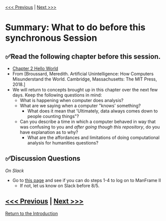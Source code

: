 [<<< Previous](which-lang.md) | [Next >>>](continue.md) 

# Summary: **What to do before this synchronous Session**

## :white_check_mark:**Read the following chapter before this session.**
* [Chapter 2 Hello World](https://ebookcentral-proquest-com.proxy.libraries.smu.edu/lib/southernmethodist/reader.action?docID=5355856&ppg=23) 
*    From [Broussard, Meredith. Artificial Unintelligence: How Computers Misunderstand the World. Cambridge, Massachusetts: The MIT Press, 2018.]
* We will return to concepts brought up in this chapter over the next few days. Keep the following questions in mind:
    * What is happening when computer does analysis?
    * What are we saying when a computer "knows' something? 
      * What does it mean that 'Ultimately, data always comes down to people counting things"?
    * Can you describe a time in which a computer behaved in way that was confusing to you and *after going though this repository*, do you have explanation as to why? 
      * What are the affordances and limitations of doing computational analysis for humanities questions? 
  

## :white_check_mark:Discussion Questions
*On Slack*
* Go to [this page](https://github.com/SouthernMethodistUniversity/DHRI_python#running-the-notebook-via-jupyterlab-on-m2) and see if you can do steps 1-4 to log on to ManFrame II
    *  If not, let us know on Slack before 8/5. 

[<<< Previous](which-lang.md) | [Next >>>](continue.md) 
-----

[Return to the Introduction](https://github.com/SouthernMethodistUniversity/coding)

